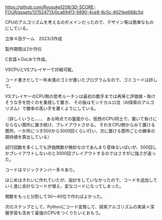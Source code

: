 https://github.com/Ryosuke1208/3D-SCORE-FOUR/assets/121524713/0ca694f3-9890-4ce8-8c5c-8021ee688c5d

CPUのアルゴリズムを考えるのがメインだったので、デザイン等は簡単なものにしている。

立体４目ゲーム　2023/3作成　

製作期間は2か月位

C言語＋DxLibで作成。

VSCPUとVSプレイヤーで対戦可能。

コード書きだして一年未満のゴミが書いたプログラムなので、ゴミコードは許して。

VSプレイヤーのCPU側の思考ルーチンは最初の数手までは再帰と評価値・負けそうな手を防ぐのを重視して置き、
その後はモンテカルロ法（AI探索のアルゴリズム）で勝率の高い手を置くようにしている。

（詳しくいうと、、、、
ある時点での盤面から、仮想のCPU同士で、置いて負けにならない箇所に置き続け、プレイアウトさせる。
それをCPU側からみて置ける箇所、一か所につき500から3000回くらい行い、次に置ける箇所ごとの勝率の期待値を算出している）

試行回数を多くしても評価関数が微妙なのであんまり意味ないぽいが、500回しかプレイアウトしないのと3000回プレイアウトするのではさすがに強さが違った。

コードはマジックナンバー多々あり。

はじめはきれいに作れていたが、設計をしていなかったので、コードを追加していく度に余計なコードが増え、変なコードになってしまった。

関数をもっと分割して30～40位で作ればよかった。

次のステップとして、Pythonにコード変換して、探索アルゴリズムの実装＋深層学習も含めて最強のCPUをつくりたいとおもう。
